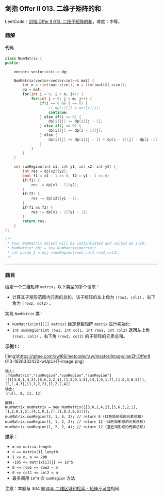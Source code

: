 ## 剑指 Offer II 013. 二维子矩阵的和

LeetCode：[剑指 Offer II 013. 二维子矩阵的和](https://leetcode.cn/problems/O4NDxx/)，难度：中等。

### 题解

#### 代码

```c++
class NumMatrix {
public:

    vector< vector<int> > dp;

    NumMatrix(vector<vector<int>>& mat) {
        int n = (int)mat.size(), m = (int)mat[0].size();
        dp = mat;
        for(int i = 0; i < n; i++) {
            for(int j = 0; j < m; j++) {
                if(i == 0 && j == 0) {
                    // dp[i][j] = mat[i][j];
                    continue;
                } else if(i == 0) {
                    dp[i][j] += dp[i][j - 1];
                } else if(j == 0) {
                    dp[i][j] += dp[i - 1][j];
                } else {
                    dp[i][j] += dp[i][j - 1] + dp[i - 1][j] - dp[i -1][j - 1];
                }
            }
        }
    }
    
    int sumRegion(int x1, int y1, int x2, int y2) {
        int res = dp[x2][y2];
        bool f1 = x1 - 1 >= 0, f2 = y1 - 1 >= 0;
        if(f1) {
            res -= dp[x1 - 1][y2];
        }
        if(f2) {
            res -= dp[x2][y1 - 1];
        }
        if(f1 && f2) {
            res += dp[x1 - 1][y1 - 1];
        }
        return res;
    }
};

/**
 * Your NumMatrix object will be instantiated and called as such:
 * NumMatrix* obj = new NumMatrix(matrix);
 * int param_1 = obj->sumRegion(row1,col1,row2,col2);
 */
```



---



### 题目

给定一个二维矩阵 `matrix`，以下类型的多个请求：

- 计算其子矩形范围内元素的总和，该子矩阵的左上角为 `(row1, col1)` ，右下角为 `(row2, col2)` 。

实现 `NumMatrix` 类：

- `NumMatrix(int[][] matrix)` 给定整数矩阵 `matrix` 进行初始化
- `int sumRegion(int row1, int col1, int row2, int col2)` 返回左上角 `(row1, col1)` 、右下角 `(row2, col2)` 的子矩阵的元素总和。

 

**示例 1：**

![img](https://gitee.com/xwl66/leetcode/raw/master/image/jianZhiOfferII 013-1626332422-wUpUHT-image.png)

```
输入: 
["NumMatrix","sumRegion","sumRegion","sumRegion"]
[[[[3,0,1,4,2],[5,6,3,2,1],[1,2,0,1,5],[4,1,0,1,7],[1,0,3,0,5]]],[2,1,4,3],[1,1,2,2],[1,2,2,4]]
输出: 
[null, 8, 11, 12]

解释:
NumMatrix numMatrix = new NumMatrix([[3,0,1,4,2],[5,6,3,2,1],[1,2,0,1,5],[4,1,0,1,7],[1,0,3,0,5]]]);
numMatrix.sumRegion(2, 1, 4, 3); // return 8 (红色矩形框的元素总和)
numMatrix.sumRegion(1, 1, 2, 2); // return 11 (绿色矩形框的元素总和)
numMatrix.sumRegion(1, 2, 2, 4); // return 12 (蓝色矩形框的元素总和)
```

 

**提示：**

- `m == matrix.length`
- `n == matrix[i].length`
- `1 <= m, n <= 200`
- `-105 <= matrix[i][j] <= 10^5`
- `0 <= row1 <= row2 < m`
- `0 <= col1 <= col2 < n`
- 最多调用 `10^4` 次 `sumRegion` 方法

 

注意：本题与 304 题[304. 二维区域和检索 - 矩阵不可变](https://leetcode-cn.com/problems/range-sum-query-2d-immutable/)相同


